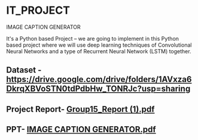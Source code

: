 # IT_PROJECT
IMAGE CAPTION GENERATOR

It's a Python based Project – 
we are going to implement in this Python based project where we will use deep learning techniques of Convolutional Neural Networks and a type of Recurrent Neural Network (LSTM) together. 

Dataset - https://drive.google.com/drive/folders/1AVxza6DkrqXBVoSTN0tdPdbHw_TONRJc?usp=sharing
--
Project Report- [Group15_Report (1).pdf](https://github.com/mehakagg1313/IT_PROJECT/files/7020646/Group15_Report.1.pdf)
--
PPT- [IMAGE CAPTION GENERATOR.pdf](https://github.com/mehakagg1313/IT_PROJECT/files/7037272/IMAGE.CAPTION.GENERATOR.pdf)
--
